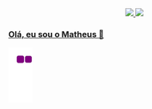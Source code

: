 <div align="center">
  <a href="https://github.com/math-freire">
  <div display="flex">
    <img height="150em" src="https://github-readme-stats.vercel.app/api?username=math-freire&show_icons=true&theme=highcontrast&include_all_commits=true&count_private=true"/>
    <img height="150em"  src="https://github-readme-stats.vercel.app/api/top-langs/?username=math-freire&layout=compact&langs_count=7&theme=highcontrast"/>
  </div>
</div>

### Olá, eu sou o Matheus 👋
![snake gif](https://github.com/math-freire/math-freire/blob/output/github-contribution-grid-snake.gif)
  
